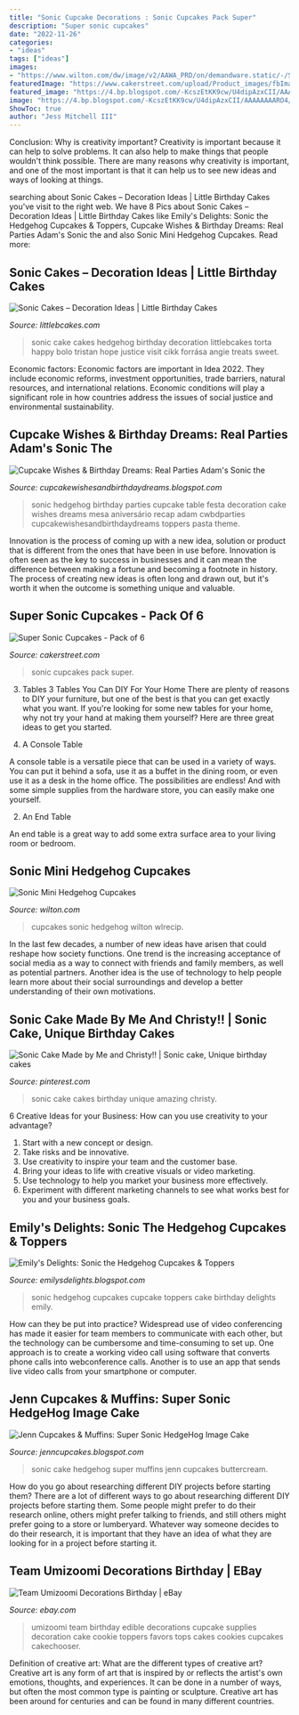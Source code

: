```yaml
---
title: "Sonic Cupcake Decorations : Sonic Cupcakes Pack Super"
description: "Super sonic cupcakes"
date: "2022-11-26"
categories:
- "ideas"
tags: ["ideas"]
images:
- "https://www.wilton.com/dw/image/v2/AAWA_PRD/on/demandware.static/-/Sites-wilton-project-master/default/dw2e9892c6/images/project/WLRECIP-797/HeHgHH25734.jpg?sw=1000&amp;sh=1000&amp;sm=fit"
featuredImage: "https://www.cakerstreet.com/upload/Product_images/fbImage/super-sonic-cupcakes-pack-of-6-21928.jpg"
featured_image: "https://4.bp.blogspot.com/-KcszEtKK9cw/U4dipAzxCII/AAAAAAAARO4/aI1RSTFoycg/s1600/Sonic+Party+Ideas+4.jpg"
image: "https://4.bp.blogspot.com/-KcszEtKK9cw/U4dipAzxCII/AAAAAAAARO4/aI1RSTFoycg/s1600/Sonic+Party+Ideas+4.jpg"
ShowToc: true
author: "Jess Mitchell III"
---
```



Conclusion: Why is creativity important?
Creativity is important because it can help to solve problems. It can also help to make things that people wouldn't think possible. There are many reasons why creativity is important, and one of the most important is that it can help us to see new ideas and ways of looking at things.

	

		
searching about Sonic Cakes – Decoration Ideas | Little Birthday Cakes you've visit to the right web. We have 8 Pics about Sonic Cakes – Decoration Ideas | Little Birthday Cakes like Emily&#039;s Delights: Sonic the Hedgehog Cupcakes &amp; Toppers, Cupcake Wishes &amp; Birthday Dreams: Real Parties Adam&#039;s Sonic the and also Sonic Mini Hedgehog Cupcakes. Read more:
		
    
## Sonic Cakes – Decoration Ideas | Little Birthday Cakes

<img loading=lazy src="http://www.littlebcakes.com/wp-content/uploads/2014/05/Sonic-Cakes-768x1024.jpg" onerror="this.onerror=null;this.src='https://tse1.mm.bing.net/th?id=OIP.MyqhpkHc9yEPz6Bus1-PPAHaJ4&amp;pid=15.1';" alt="Sonic Cakes – Decoration Ideas | Little Birthday Cakes">

_Source: littlebcakes.com_

>sonic cake cakes hedgehog birthday decoration littlebcakes torta happy bolo tristan hope justice visit cikk forrása angie treats sweet. 

	

Economic factors:
Economic factors are important in Idea 2022. They include economic reforms, investment opportunities, trade barriers, natural resources, and international relations. Economic conditions will play a significant role in how countries address the issues of social justice and environmental sustainability.

    
## Cupcake Wishes &amp; Birthday Dreams: Real Parties Adam&#039;s Sonic The

<img loading=lazy src="https://4.bp.blogspot.com/-KcszEtKK9cw/U4dipAzxCII/AAAAAAAARO4/aI1RSTFoycg/s1600/Sonic+Party+Ideas+4.jpg" onerror="this.onerror=null;this.src='https://tse2.mm.bing.net/th?id=OIP.kfML5a5aSZ-TFWUV-tVS0QHaI1&amp;pid=15.1';" alt="Cupcake Wishes &amp; Birthday Dreams: Real Parties Adam&#039;s Sonic the">

_Source: cupcakewishesandbirthdaydreams.blogspot.com_

>sonic hedgehog birthday parties cupcake table festa decoration cake wishes dreams mesa aniversário recap adam cwbdparties cupcakewishesandbirthdaydreams toppers pasta theme. 

	

Innovation is the process of coming up with a new idea, solution or product that is different from the ones that have been in use before. Innovation is often seen as the key to success in businesses and it can mean the difference between making a fortune and becoming a footnote in history. The process of creating new ideas is often long and drawn out, but it's worth it when the outcome is something unique and valuable.

    
## Super Sonic Cupcakes - Pack Of 6

<img loading=lazy src="https://www.cakerstreet.com/upload/Product_images/fbImage/super-sonic-cupcakes-pack-of-6-21928.jpg" onerror="this.onerror=null;this.src='https://tse1.mm.bing.net/th?id=OIP.OiQYflXAoAq9FX8W93HMMwHaD4&amp;pid=15.1';" alt="Super Sonic Cupcakes - Pack of 6">

_Source: cakerstreet.com_

>sonic cupcakes pack super. 

	

3. Tables
3 Tables You Can DIY For Your Home
There are plenty of reasons to DIY your furniture, but one of the best is that you can get exactly what you want. If you're looking for some new tables for your home, why not try your hand at making them yourself? Here are three great ideas to get you started.

1. A Console Table

A console table is a versatile piece that can be used in a variety of ways. You can put it behind a sofa, use it as a buffet in the dining room, or even use it as a desk in the home office. The possibilities are endless! And with some simple supplies from the hardware store, you can easily make one yourself.

2. An End Table

An end table is a great way to add some extra surface area to your living room or bedroom.

    
## Sonic Mini Hedgehog Cupcakes

<img loading=lazy src="https://www.wilton.com/dw/image/v2/AAWA_PRD/on/demandware.static/-/Sites-wilton-project-master/default/dw2e9892c6/images/project/WLRECIP-797/HeHgHH25734.jpg?sw=1000&amp;sh=1000&amp;sm=fit" onerror="this.onerror=null;this.src='https://tse1.mm.bing.net/th?id=OIP.jY-e99ZQ1myDgSOQtItKkwHaHa&amp;pid=15.1';" alt="Sonic Mini Hedgehog Cupcakes">

_Source: wilton.com_

>cupcakes sonic hedgehog wilton wlrecip. 

	

In the last few decades, a number of new ideas have arisen that could reshape how society functions. One trend is the increasing acceptance of social media as a way to connect with friends and family members, as well as potential partners. Another idea is the use of technology to help people learn more about their social surroundings and develop a better understanding of their own motivations.

    
## Sonic Cake Made By Me And Christy!! | Sonic Cake, Unique Birthday Cakes

<img loading=lazy src="https://i.pinimg.com/originals/06/5c/a3/065ca34faff642d7c8547f8d964bd662.jpg" onerror="this.onerror=null;this.src='https://tse1.mm.bing.net/th?id=OIP.2-xrfqq_ebWYkvwz8QHmbgHaLH&amp;pid=15.1';" alt="Sonic Cake Made by Me and Christy!! | Sonic cake, Unique birthday cakes">

_Source: pinterest.com_

>sonic cake cakes birthday unique amazing christy. 

	

6 Creative Ideas for your Business: How can you use creativity to your advantage?
1. Start with a new concept or design.
2. Take risks and be innovative.
3. Use creativity to inspire your team and the customer base. 
4. Bring your ideas to life with creative visuals or video marketing. 
5. Use technology to help you market your business more effectively. 
6. Experiment with different marketing channels to see what works best for you and your business goals.

    
## Emily&#039;s Delights: Sonic The Hedgehog Cupcakes &amp; Toppers

<img loading=lazy src="https://1.bp.blogspot.com/-plWFVTuQ23s/UGjTwX_AgnI/AAAAAAAAPKY/Softsu_35oc/s1600/IMG_5039a.jpg" onerror="this.onerror=null;this.src='https://tse2.mm.bing.net/th?id=OIP.pZUUrp_OwKiiSid8AorpBwHaF_&amp;pid=15.1';" alt="Emily&#039;s Delights: Sonic the Hedgehog Cupcakes &amp; Toppers">

_Source: emilysdelights.blogspot.com_

>sonic hedgehog cupcakes cupcake toppers cake birthday delights emily. 

	

How can they be put into practice?
Widespread use of video conferencing has made it easier for team members to communicate with each other, but the technology can be cumbersome and time-consuming to set up. One approach is to create a working video call using software that converts phone calls into webconference calls. Another is to use an app that sends live video calls from your smartphone or computer.

    
## Jenn Cupcakes &amp; Muffins: Super Sonic HedgeHog Image Cake

<img loading=lazy src="http://3.bp.blogspot.com/-nvZpAqKREZ0/UQUus9kINZI/AAAAAAAAFxA/BISk0QGn3Lo/s1600/P1200062.JPG" onerror="this.onerror=null;this.src='https://tse2.mm.bing.net/th?id=OIP.IdvQ9fiC1apcgEZ_LLEZmgHaFz&amp;pid=15.1';" alt="Jenn Cupcakes &amp; Muffins: Super Sonic HedgeHog Image Cake">

_Source: jenncupcakes.blogspot.com_

>sonic cake hedgehog super muffins jenn cupcakes buttercream. 

	

How do you go about researching different DIY projects before starting them?
There are a lot of different ways to go about researching different DIY projects before starting them. Some people might prefer to do their research online, others might prefer talking to friends, and still others might prefer going to a store or lumberyard. Whatever way someone decides to do their research, it is important that they have an idea of what they are looking for in a project before starting it.

    
## Team Umizoomi Decorations Birthday | EBay

<img loading=lazy src="http://i.ebayimg.com/00/s/Mzc4WDUwMA==/z/7fMAAOxyOlhSuK3e/$_3.JPG?set_id=2" onerror="this.onerror=null;this.src='https://tse4.mm.bing.net/th?id=OIP.lKwziQ3NJoFyKjO1V0-gQgHaFm&amp;pid=15.1';" alt="Team Umizoomi Decorations Birthday | eBay">

_Source: ebay.com_

>umizoomi team birthday edible decorations cupcake supplies decoration cake cookie toppers favors tops cakes cookies cupcakes cakechooser. 

	

Definition of creative art: What are the different types of creative art?
Creative art is any form of art that is inspired by or reflects the artist's own emotions, thoughts, and experiences. It can be done in a number of ways, but often the most common type is painting or sculpture. Creative art has been around for centuries and can be found in many different countries.

